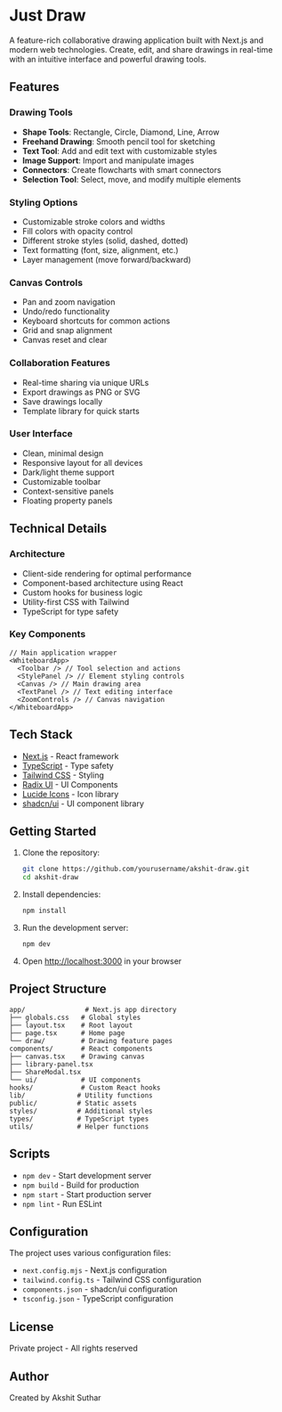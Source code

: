 # Just Draw

A feature-rich collaborative drawing application built with Next.js and modern web technologies. Create, edit, and share drawings in real-time with an intuitive interface and powerful drawing tools.

## Features

### Drawing Tools

- **Shape Tools**: Rectangle, Circle, Diamond, Line, Arrow
- **Freehand Drawing**: Smooth pencil tool for sketching
- **Text Tool**: Add and edit text with customizable styles
- **Image Support**: Import and manipulate images
- **Connectors**: Create flowcharts with smart connectors
- **Selection Tool**: Select, move, and modify multiple elements

### Styling Options

- Customizable stroke colors and widths
- Fill colors with opacity control
- Different stroke styles (solid, dashed, dotted)
- Text formatting (font, size, alignment, etc.)
- Layer management (move forward/backward)

### Canvas Controls

- Pan and zoom navigation
- Undo/redo functionality
- Keyboard shortcuts for common actions
- Grid and snap alignment
- Canvas reset and clear

### Collaboration Features

- Real-time sharing via unique URLs
- Export drawings as PNG or SVG
- Save drawings locally
- Template library for quick starts

### User Interface

- Clean, minimal design
- Responsive layout for all devices
- Dark/light theme support
- Customizable toolbar
- Context-sensitive panels
- Floating property panels

## Technical Details

### Architecture

- Client-side rendering for optimal performance
- Component-based architecture using React
- Custom hooks for business logic
- Utility-first CSS with Tailwind
- TypeScript for type safety

### Key Components

```tsx
// Main application wrapper
<WhiteboardApp>
  <Toolbar /> // Tool selection and actions
  <StylePanel /> // Element styling controls
  <Canvas /> // Main drawing area
  <TextPanel /> // Text editing interface
  <ZoomControls /> // Canvas navigation
</WhiteboardApp>
```

## Tech Stack

- [Next.js](https://nextjs.org/) - React framework
- [TypeScript](https://www.typescriptlang.org/) - Type safety
- [Tailwind CSS](https://tailwindcss.com/) - Styling
- [Radix UI](https://www.radix-ui.com/) - UI Components
- [Lucide Icons](https://lucide.dev/) - Icon library
- [shadcn/ui](https://ui.shadcn.com/) - UI component library

## Getting Started

1. Clone the repository:

   ```bash
   git clone https://github.com/yourusername/akshit-draw.git
   cd akshit-draw
   ```

2. Install dependencies:

   ```bash
   npm install
   ```

3. Run the development server:

   ```bash
   npm dev
   ```

4. Open [http://localhost:3000](http://localhost:3000) in your browser

## Project Structure

```
app/               # Next.js app directory
├── globals.css   # Global styles
├── layout.tsx    # Root layout
├── page.tsx      # Home page
└── draw/         # Drawing feature pages
components/       # React components
├── canvas.tsx    # Drawing canvas
├── library-panel.tsx
├── ShareModal.tsx
└── ui/           # UI components
hooks/            # Custom React hooks
lib/             # Utility functions
public/          # Static assets
styles/          # Additional styles
types/           # TypeScript types
utils/           # Helper functions
```

## Scripts

- `npm dev` - Start development server
- `npm build` - Build for production
- `npm start` - Start production server
- `npm lint` - Run ESLint

## Configuration

The project uses various configuration files:

- `next.config.mjs` - Next.js configuration
- `tailwind.config.ts` - Tailwind CSS configuration
- `components.json` - shadcn/ui configuration
- `tsconfig.json` - TypeScript configuration

## License

Private project - All rights reserved

## Author

Created by Akshit Suthar
